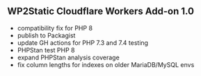 ## WP2Static Cloudflare Workers Add-on 1.0

 - compatibility fix for PHP 8
 - publish to Packagist
 - update GH actions for PHP 7.3 and 7.4 testing
 - PHPStan test PHP 8
 - expand PHPStan analysis coverage
 - fix column lengths for indexes on older MariaDB/MySQL envs

